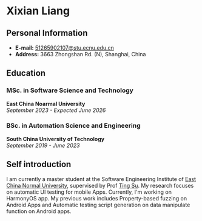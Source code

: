 <header>

<!--
  <<< Author notes: Course header >>>
  Include a 1280×640 image, course title in sentence case, and a concise description in emphasis.
  In your repository settings: enable template repository, add your 1280×640 social image, auto delete head branches.
  Add your open source license, GitHub uses MIT license.
-->


</header>

<!--
  <<< Author notes: Step 4 >>>
  Start this step by acknowledging the previous step.
  Define terms and link to docs.github.com.
  Historic note: previous version checked the file path. Previous version checked the front matter formatting.
-->

# Xixian Liang


## **Personal Information**
- **E-mail:** 51265902107@stu.ecnu.edu.cn
- **Address:** 3663 Zhongshan Rd. (N), Shanghai, China


## **Education**
### MSc. in Software Science and Technology
**East China Noarmal University**  
*September 2023 - Expected June 2026*


### BSc. in Automation Science and Engineering
**South China University of Technology**  
*September 2019 - June 2023*


## **Self introduction**
I am currently a master student at the Software Engineering Institute of [East China Normal University](https://english.ecnu.edu.cn/), supervised by Prof [Ting Su](https://tingsu.github.io/). 
My research focuses on automatic UI testing for mobile Apps. Currently, I'm working on HarmonyOS app. My previous work includes Property-based fuzzing on Android Apps and Automatic testing script generation on data manipulate function on Android apps.


<footer>

<!--
  <<< Author notes: Footer >>>
  Add a link to get support, GitHub status page, code of conduct, license link.
-->

</footer>
